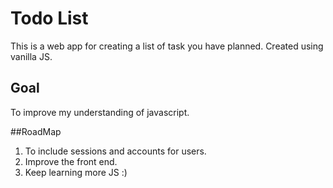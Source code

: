 # Todo List

This is a web app for creating a list of task you have planned. Created using vanilla JS.

## Goal
To improve my understanding of javascript.

##RoadMap
1. To include sessions and accounts for users.
2. Improve the front end.
3. Keep learning more JS :)